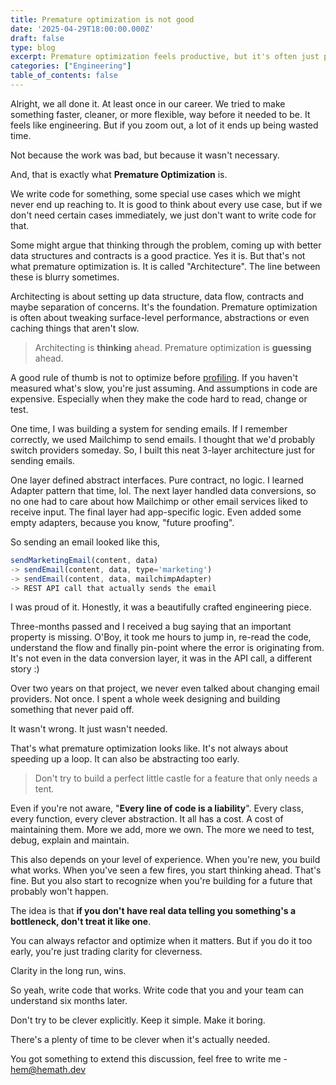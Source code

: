 ```yaml
---
title: Premature optimization is not good
date: '2025-04-29T18:00:00.000Z'
draft: false
type: blog
excerpt: Premature optimization feels productive, but it's often just polished guesswork. Every line of code is a liability don't write more than the problem demands.
categories: ["Engineering"]
table_of_contents: false
---
```


Alright, we all done it. At least once in our career. We tried to make something faster, cleaner, or more flexible, way before it needed to be. It feels like engineering. But if you zoom out, a lot of it ends up being wasted time.

Not because the work was bad, but because it wasn't necessary.

And, that is exactly what **Premature Optimization** is.

We write code for something, some special use cases which we might never end up reaching to. It is good to think about every use case, but if we don't need certain cases immediately, we just don't want to write code for that.

Some might argue that thinking through the problem, coming up with better data structures and contracts is a good practice. Yes it is. But that's not what premature optimization is. It is called "Architecture". The line between these is blurry sometimes.

Architecting is about setting up data structure, data flow, contracts and maybe separation of concerns. It's the foundation.
Premature optimization is often about tweaking surface-level performance, abstractions or even caching things that aren't slow.

> Architecting is **thinking** ahead. Premature optimization is **guessing** ahead.

A good rule of thumb is not to optimize before [profiling](https://en.wikipedia.org/wiki/Profiling_(computer_programming)). If you haven't measured what's slow, you're just assuming. And assumptions in code are expensive. Especially when they make the code hard to read, change or test.

One time, I was building a system for sending emails. If I remember correctly, we used Mailchimp to send emails. I thought that we'd probably switch providers someday. So, I built this neat 3-layer architecture just for sending emails.

One layer defined abstract interfaces. Pure contract, no logic. I learned Adapter pattern that time, lol. The next layer handled data conversions, so no one had to care about how Mailchimp or other email services liked to receive input. The final layer had app-specific logic. Even added some empty adapters, because you know, "future proofing".

So sending an email looked like this,

```js
sendMarketingEmail(content, data) 
-> sendEmail(content, data, type='marketing') 
-> sendEmail(content, data, mailchimpAdapter) 
-> REST API call that actually sends the email
```

I was proud of it. Honestly, it was a beautifully crafted engineering piece.

Three-months passed and I received a bug saying that an important property is missing. O'Boy, it took me hours to jump in, re-read the code, understand the flow and finally pin-point where the error is originating from. It's not even in the data conversion layer, it was in the API call, a different story :)

Over two years on that project, we never even talked about changing email providers. Not once. I spent a whole week designing and building something that never paid off.

It wasn't wrong. It just wasn't needed.

That's what premature optimization looks like. It's not always about speeding up a loop. It can also be abstracting too early.

> Don't try to build a perfect little castle for a feature that only needs a tent.

Even if you're not aware, "**Every line of code is a liability**". Every class, every function, every clever abstraction. It all has a cost. A cost of maintaining them. More we add, more we own. The more we need to test, debug, explain and maintain.

This also depends on your level of experience. When you're new, you build what works. When you've seen a few fires, you start thinking ahead. That's fine. But you also start to recognize when you're building for a future that probably won't happen.

The idea is that **if you don't have real data telling you something's a bottleneck, don't treat it like one**.

You can always refactor and optimize when it matters. But if you do it too early, you're just trading clarity for cleverness.

Clarity in the long run, wins.

So yeah, write code that works. Write code that you and your team can understand six months later.

Don't try to be clever explicitly. Keep it simple. Make it boring.

There's a plenty of time to be clever when it's actually needed.

You got something to extend this discussion, feel free to write me - [hem@hemath.dev](mailto:hem@hemath.dev)